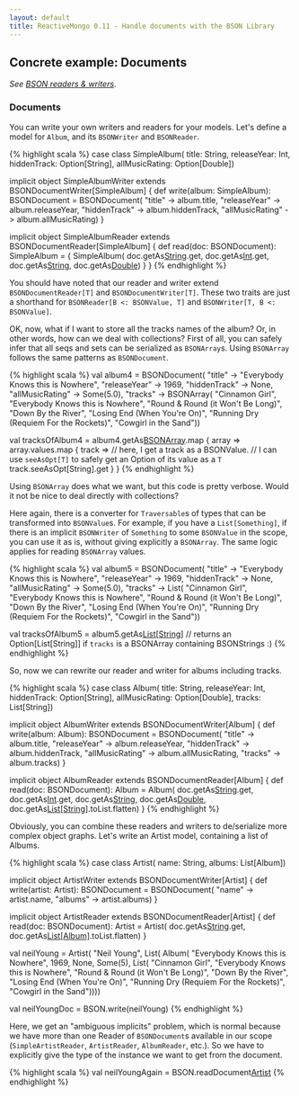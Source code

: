 ```yaml
---
layout: default
title: ReactiveMongo 0.11 - Handle documents with the BSON Library
---
```


## Concrete example: Documents

*See [BSON readers & writers](typeclasses.html)*.

### Documents

You can write your own writers and readers for your models. Let's define a model for `Album`, and its `BSONWriter` and `BSONReader`.

{% highlight scala %}
case class SimpleAlbum(
  title: String,
  releaseYear: Int,
  hiddenTrack: Option[String],
  allMusicRating: Option[Double])

implicit object SimpleAlbumWriter extends BSONDocumentWriter[SimpleAlbum] {
  def write(album: SimpleAlbum): BSONDocument = BSONDocument(
    "title" -> album.title,
    "releaseYear" -> album.releaseYear,
    "hiddenTrack" -> album.hiddenTrack,
    "allMusicRating" -> album.allMusicRating)
}

implicit object SimpleAlbumReader extends BSONDocumentReader[SimpleAlbum] {
  def read(doc: BSONDocument): SimpleAlbum = {
    SimpleAlbum(
      doc.getAs[String]("title").get,
      doc.getAs[Int]("releaseYear").get,
      doc.getAs[String]("hiddenTrack"),
      doc.getAs[Double]("allMusicRating"))
  }
}
{% endhighlight %}

You should have noted that our reader and writer extend `BSONDocumentReader[T]` and `BSONDocumentWriter[T]`. These two traits are just a shorthand for `BSONReader[B <: BSONValue, T]` and `BSONWriter[T, B <: BSONValue]`.

OK, now, what if I want to store all the tracks names of the album? Or, in other words, how can we deal with collections? First of all, you can safely infer that all seqs and sets can be serialized as `BSONArray`s. Using `BSONArray` follows the same patterns as `BSONDocument`.

{% highlight scala %}
val album4 = BSONDocument(
  "title" -> "Everybody Knows this is Nowhere",
  "releaseYear" -> 1969,
  "hiddenTrack" -> None,
  "allMusicRating" -> Some(5.0),
  "tracks" -> BSONArray(
    "Cinnamon Girl",
    "Everybody Knows this is Nowhere",
    "Round & Round (it Won't Be Long)",
    "Down By the River",
    "Losing End (When You're On)",
    "Running Dry (Requiem For the Rockets)",
    "Cowgirl in the Sand"))

val tracksOfAlbum4 = album4.getAs[BSONArray]("tracks").map { array =>
  array.values.map { track =>
    // here, I get a track as a BSONValue.
    // I can use `seeAsOpt[T]` to safely get an Option of its value as a `T`
    track.seeAsOpt[String].get
  }
}
{% endhighlight %}

Using `BSONArray` does what we want, but this code is pretty verbose. Would it not be nice to deal directly with collections?

Here again, there is a converter for `Traversable`s of types that can be transformed into `BSONValue`s. For example, if you have a `List[Something]`, if there is an implicit `BSONWriter` of `Something` to some `BSONValue` in the scope, you can use it as is, without giving explicitly a `BSONArray`. The same logic applies for reading `BSONArray` values.

{% highlight scala %}
val album5 = BSONDocument(
  "title" -> "Everybody Knows this is Nowhere",
  "releaseYear" -> 1969,
  "hiddenTrack" -> None,
  "allMusicRating" -> Some(5.0),
  "tracks" -> List(
    "Cinnamon Girl",
    "Everybody Knows this is Nowhere",
    "Round & Round (it Won't Be Long)",
    "Down By the River",
    "Losing End (When You're On)",
    "Running Dry (Requiem For the Rockets)",
    "Cowgirl in the Sand"))

val tracksOfAlbum5 = album5.getAs[List[String]]("tracks")
// returns an Option[List[String]] if `tracks` is a BSONArray containing BSONStrings :)
{% endhighlight %}

So, now we can rewrite our reader and writer for albums including tracks.

{% highlight scala %}
case class Album(
  title: String,
  releaseYear: Int,
  hiddenTrack: Option[String],
  allMusicRating: Option[Double],
  tracks: List[String])

implicit object AlbumWriter extends BSONDocumentWriter[Album] {
  def write(album: Album): BSONDocument = BSONDocument(
    "title" -> album.title,
    "releaseYear" -> album.releaseYear,
    "hiddenTrack" -> album.hiddenTrack,
    "allMusicRating" -> album.allMusicRating,
    "tracks" -> album.tracks)
}

implicit object AlbumReader extends BSONDocumentReader[Album] {
  def read(doc: BSONDocument): Album = Album(
    doc.getAs[String]("title").get,
    doc.getAs[Int]("releaseYear").get,
    doc.getAs[String]("hiddenTrack"),
    doc.getAs[Double]("allMusicRating"),
    doc.getAs[List[String]]("tracks").toList.flatten)
}
{% endhighlight %}

Obviously, you can combine these readers and writers to de/serialize more complex object graphs. Let's write an Artist model, containing a list of Albums.

{% highlight scala %}
case class Artist(
  name: String,
  albums: List[Album])

implicit object ArtistWriter extends BSONDocumentWriter[Artist] {
  def write(artist: Artist): BSONDocument = BSONDocument(
    "name" -> artist.name,
    "albums" -> artist.albums)
}

implicit object ArtistReader extends BSONDocumentReader[Artist] {
  def read(doc: BSONDocument): Artist = Artist(
    doc.getAs[String]("name").get,
    doc.getAs[List[Album]]("albums").toList.flatten)
}

val neilYoung = Artist(
  "Neil Young",
  List(
    Album(
      "Everybody Knows this is Nowhere",
      1969,
      None,
      Some(5),
      List(
        "Cinnamon Girl",
        "Everybody Knows this is Nowhere",
        "Round & Round (it Won't Be Long)",
        "Down By the River",
        "Losing End (When You're On)",
        "Running Dry (Requiem For the Rockets)",
        "Cowgirl in the Sand"))))

val neilYoungDoc = BSON.write(neilYoung)
{% endhighlight %}

Here, we get an "ambiguous implicits" problem, which is normal because we have more than one Reader of `BSONDocument`s available in our scope (`SimpleArtistReader`, `ArtistReader`, `AlbumReader`, etc.). So we have to explicitly give the type of the instance we want to get from the document.

{% highlight scala %}
val neilYoungAgain = BSON.readDocument[Artist](neilYoungDoc)
{% endhighlight %}